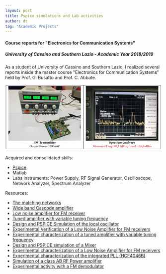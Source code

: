 ```yaml
---
layout: post
title: Pspice simulations and Lab activities
author: dt
tag: "Academic Projects"
---
```

#### Course reports for "Electronics for Communication Systems"
##### University of Cassino and Southern Lazio - Academic Year 2018/2019

As a student of University of Cassino and Southern Lazio, I realized several reports inside the master course "Electronics for Communication Systems" held by Prof. G. Busatto and Prof. C. Abbate.

<img src="/assets/img/2020-06-12-unicas-ecs.jpg" class="img-fluid" alt="lab-example">

Acquired and consolidated skills:
* [Pspice](https://www.pspice.com/)
* Matlab
* Labs instruments: Power Supply, RF Signal Generator, Oscilloscope, Network Analyzer, Spectrum Analyzer 

Resources:
* [The matching networks](/assets/pdf/2020-06-12_unicas_ecs_1_the_matching_network.pdf)
* [Wide band Cascode amplifier](/assets/pdf/2020-06-12_unicas_ecs_2_cascode_amplifier.pdf)
* [Low noise amplifier for FM receiver](/assets/pdf/2020-06-12_unicas_ecs_3_lna.pdf)
* [Tuned amplifier with variable tuning frequency](/assets/pdf/2020-06-12_unicas_ecs_4_tuned_amplifier_LO.pdf)
* [Design and PSPICE Simulation of the local oscillator](/assets/pdf/2020-06-12_unicas_ecs_5_LO.pdf)
* [Experimental Verification of a Low Noise Amplifier for FM receivers](/assets/pdf/2020-06-12_unicas_ecs_6_exp_LNA.pdf)
* [Experimental characterization of a tuned amplifier with variable tuning frequency](/assets/pdf/2020-06-12_unicas_ecs_7_exp_tuned_amplifier_LO.pdf)
* [Design and PSPICE simulation of a Mixer](/assets/pdf/2020-06-12_unicas_ecs_8_mixer.pdf)
* [Experimental characterization of a Low Noise Amplifier for FM receivers](/assets/pdf/2020-06-12_unicas_ecs_9_exp_mixer.pdf)
* [Experimental characterization of the integrated PLL (HCF4046B)](/assets/pdf/2020-06-12_unicas_ecs_10_exp_pll.pdf)
* [Simulation of a class AB RF Power amplifier](/assets/pdf/2020-06-12_unicas_ecs_11_classAB.pdf)
* [Experimental activity with a FM demodulator](/assets/pdf/2020-06-12_unicas_ecs_12_exp_demFM.pdf)